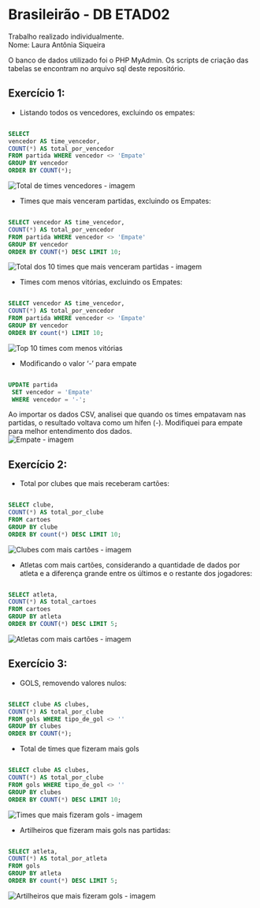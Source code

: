 # Brasileirão - DB ETAD02
Trabalho realizado individualmente.\
Nome: Laura Antônia Siqueira

O banco de dados utilizado foi o PHP MyAdmin. Os scripts de criação das tabelas se encontram no arquivo sql deste repositório.

## Exercício 1:
* Listando todos os vencedores, excluindo os empates:

```sql

SELECT
vencedor AS time_vencedor,
COUNT(*) AS total_por_vencedor
FROM partida WHERE vencedor <> 'Empate'
GROUP BY vencedor
ORDER BY COUNT(*);

```
![Total de times vencedores - imagem](./img/todos-os-times-venc-.png)

* Times que mais venceram partidas, excluindo os Empates:

```sql

SELECT vencedor AS time_vencedor, 
COUNT(*) AS total_por_vencedor 
FROM partida WHERE vencedor <> 'Empate' 
GROUP BY vencedor 
ORDER BY COUNT(*) DESC LIMIT 10;

```
![Total dos 10 times que mais venceram partidas - imagem](./img/top-10-venc-part.png)

* Times com menos vitórias, excluindo os Empates:

```sql

SELECT vencedor AS time_vencedor, 
COUNT(*) AS total_por_vencedor 
FROM partida WHERE vencedor <> 'Empate' 
GROUP BY vencedor 
ORDER BY count(*) LIMIT 10;

```
![Top 10 times com menos vitórias](./img/top-10-menosvix-part.png)

* Modificando o valor ‘-’ para empate

```sql

UPDATE partida 
 SET vencedor = 'Empate' 
 WHERE vencedor = '-';

```

Ao importar os dados CSV, analisei que quando os times empatavam nas partidas, o resultado voltava como um hífen (-). Modifiquei para empate para melhor entendimento dos dados.\
![Empate - imagem](./img/empate.png)

## Exercício 2:

* Total por clubes que mais receberam cartões:

```sql

SELECT clube,
COUNT(*) AS total_por_clube 
FROM cartoes 
GROUP BY clube 
ORDER BY count(*) DESC LIMIT 10;

```

![Clubes com mais cartões - imagem](./img/clubes-mais-cart.png)

* Atletas com mais cartões, considerando a quantidade de dados por atleta e a diferença grande entre os últimos e o restante dos jogadores:

```sql

SELECT atleta, 
COUNT(*) AS total_cartoes
FROM cartoes
GROUP BY atleta
ORDER BY COUNT(*) DESC LIMIT 5;

```
![Atletas com mais cartões - imagem](./img/atletas-mais-cart.png)

## Exercício 3:

* GOLS, removendo valores nulos:

```sql

SELECT clube AS clubes, 
COUNT(*) AS total_por_clube 
FROM gols WHERE tipo_de_gol <> '' 
GROUP BY clubes 
ORDER BY COUNT(*);

```

* Total de times que fizeram mais gols

```sql

SELECT clube AS clubes,
COUNT(*) AS total_por_clube
FROM gols WHERE tipo_de_gol <> ''
GROUP BY clubes
ORDER BY COUNT(*) DESC LIMIT 10;

```
![Times que mais fizeram gols - imagem](./img/times-mais-gols.png)


* Artilheiros que fizeram mais gols nas partidas:

```sql

SELECT atleta, 
COUNT(*) AS total_por_atleta 
FROM gols 
GROUP BY atleta 
ORDER BY count(*) DESC LIMIT 5;

```
![Artilheiros que mais fizeram gols - imagem](./img/artilheiros-com-mais-gols.png)